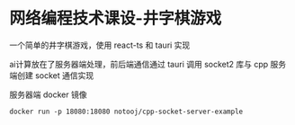 # 网络编程技术课设-井字棋游戏

一个简单的井字棋游戏，使用 react-ts 和 tauri 实现

ai计算放在了服务器端处理，前后端通信通过 tauri 调用 socket2 库与 cpp 服务端创建 socket 通信实现

服务器端 docker 镜像
```
docker run -p 18080:18080 notooj/cpp-socket-server-example
```